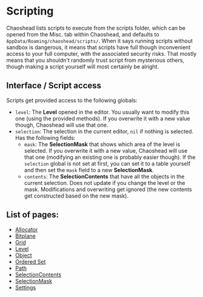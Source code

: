 # Scripting

Chaoshead lists scripts to execute from the scripts folder, which can be opened from the Misc. tab within Chaoshead, and defaults to `AppData/Roaming/chaoshead/scripts/`.
When it says running scripts without sandbox is dangerous, it means that scripts have full though inconvenient access to your full computer, with the associated security risks.
That mostly means that you shouldn't randomly trust script from mysterious others,
though making a script yourself will most certainly be alright.

## Interface / Script access

Scripts get provided access to the following globals:
- `level`: The **Level** opened in the editor. You usually want to modify this one (using the provided methods).
  If you overwrite it with a new value though, Chaoshead will use that one.
- `selection`: The selection in the current editor, `nil` if nothing is selected. Has the following fields:
  - `mask`: The **SelectionMask** that shows which area of the level is selected.
	If you overwrite it with a new value, Chaoshead will use that one (modifying an existing one is probably easier though).
	If the `selection` global is not set at first, you can set it to a table yourself and then set the `mask` field to a new **SelectionMask**.
  - `contents`: The **SelectionContents** that have all the objects in the current selection.
	Does not update if you change the level or the mask.
	Modifications and overwriting get ignored (the new contents get constructed based on the new mask).

## List of pages:

- [Allocator](allocator.md)
- [Bitplane](bitplane.md)
- [Grid](grid.md)
- [Level](level.md)
- [Object](object.md)
- [Ordered Set](orderedSet.md)
- [Path](path.md)
- [SelectionContents](selectionContents.md)
- [SelectionMask](selectionMask.md)
- [Settings](settings.md)